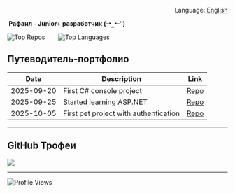 <!-- Языковой переключатель  -->
<p align="right">
Language: <a href="./README.md">English</a>
</p>

<!-- Заголовок  -->
<b>&nbsp;Рафаил - Junior+ разработчик (⇀‸↼‶)</b>


<div style="display: flex; gap: 30px;">

<img src="https://github-contributor-stats.vercel.app/api?username=onqura&limit=5&theme=transparent&combine_all_yearly_contributions=true" alt="Top Repos">
<img src="https://github-readme-stats.vercel.app/api/top-langs/?username=onqura&theme=transparent&hide_border=false&include_all_commits=false&count_private=false&layout=compact" alt="Top Languages">

</div>



## Путеводитель-портфолио

| Date       | Description                          | Link           |
|------------|--------------------------------------|----------------|
| 2025-09-20 | First C# console project             | [Repo](#)      |
| 2025-09-25 | Started learning ASP.NET             | [Repo](#)      |
| 2025-10-05 | First pet project with authentication| [Repo](#)      |


---

## GitHub Трофеи
![](https://github-profile-trophy.vercel.app/?username=onqura&theme=transparent&no-frame=true&no-bg=true&margin-w=4)

---

<!-- Счётчик посещений -->
![Profile Views](https://img.shields.io/badge/Profile%20Views-0-lightgrey?style=flat)
